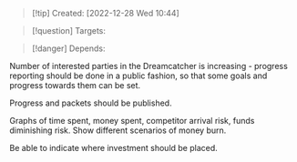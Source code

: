 
>[!tip] Created: [2022-12-28 Wed 10:44]

>[!question] Targets: 

>[!danger] Depends: 

Number of interested parties in the Dreamcatcher is increasing - progress reporting should be done in a public fashion, so that some goals and progress towards them can be set.

Progress and packets should be published.

Graphs of time spent, money spent, competitor arrival risk, funds diminishing risk.
Show different scenarios of money burn.

Be able to indicate where investment should be placed.